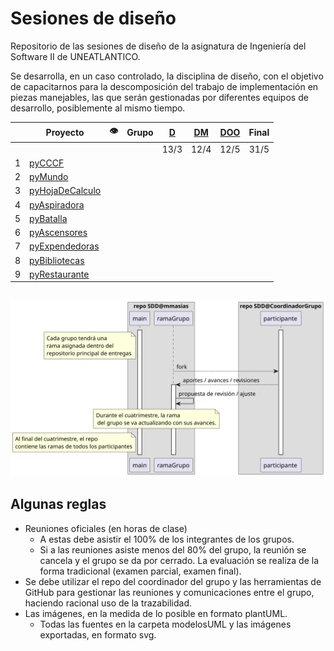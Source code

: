 # Sesiones de diseño

Repositorio de las sesiones de diseño de la asignatura de Ingeniería del Software II de UNEATLANTICO.

Se desarrolla, en un caso controlado, la disciplina de diseño, con el objetivo de capacitarnos para la descomposición del trabajo de implementación en piezas manejables, las que serán gestionadas por diferentes equipos de desarrollo, posiblemente al mismo tiempo.

<div align=center>

| |Proyecto|👁️|Grupo|[D](/documentos/entregas.d.md)|[DM](/documentos/entregas.dM.md)|[DOO](/documentos/entregas.dOO.md)|Final
|-|-|:-:|:-:|:-:|:-:|:-:|:-:|
| ||||13/3|12/4|12/5|31/5
|1|[pyCCCF](https://github.com/puntoReflex/pyCCCF/blob/main/enunciado.md)
|2|[pyMundo](https://github.com/puntoReflex/pyMundo/blob/main/enunciado.md)
|3|[pyHojaDeCalculo](https://github.com/puntoReflex/pyHojaDeCalculo/blob/main/enunciado.md)
|4|[pyAspiradora](https://github.com/puntoReflex/pyAspiradora/blob/main/enunciado.md)
|5|[pyBatalla](https://github.com/puntoReflex/pyBatalla/blob/main/enunciado.md)
|6|[pyAscensores](https://github.com/puntoReflex/pyAscensores/blob/main/enunciado.md)
|7|[pyExpendedoras](https://github.com/puntoReflex/pyExpendedoras/blob/main/enunciado.md)
|8|[pyBibliotecas](https://github.com/puntoReflex/pyBiblioteca/blob/main/enunciado.md)
|9|[pyRestaurante](https://github.com/puntoReflex/pyRestaurante/blob/main/enunciado.md)

</div>

<div align=center>

||
|-|
![](/images/modelosUML/trabajoRepos.svg)

</div>

## Algunas reglas

- Reuniones oficiales (en horas de clase)
  - A estas debe asistir el 100% de los integrantes de los grupos.
  - Si a las reuniones asiste menos del 80% del grupo, la reunión se cancela y el grupo se da por cerrado. La evaluación se realiza de la forma tradicional (examen parcial, examen final).
- Se debe utilizar el repo del coordinador del grupo y las herramientas de GitHub para gestionar las reuniones y comunicaciones entre el grupo, haciendo racional uso de la trazabilidad.
- Las imágenes, en la medida de lo posible en formato plantUML.
  - Todas las fuentes en la carpeta modelosUML y las imágenes exportadas, en formato svg.
